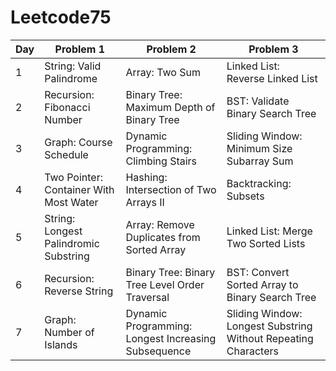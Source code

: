 # Leetcode75

| Day |    Problem 1    |    Problem 2    |    Problem 3    |
|-----|-----------------|-----------------|-----------------|
|  1  | String: Valid Palindrome      | Array: Two Sum     | Linked List: Reverse Linked List |
|  2  | Recursion: Fibonacci Number   | Binary Tree: Maximum Depth of Binary Tree | BST: Validate Binary Search Tree |
|  3  | Graph: Course Schedule        | Dynamic Programming: Climbing Stairs       | Sliding Window: Minimum Size Subarray Sum |
|  4  | Two Pointer: Container With Most Water | Hashing: Intersection of Two Arrays II | Backtracking: Subsets |
|  5  | String: Longest Palindromic Substring | Array: Remove Duplicates from Sorted Array | Linked List: Merge Two Sorted Lists |
|  6  | Recursion: Reverse String | Binary Tree: Binary Tree Level Order Traversal | BST: Convert Sorted Array to Binary Search Tree |
|  7  | Graph: Number of Islands | Dynamic Programming: Longest Increasing Subsequence | Sliding Window: Longest Substring Without Repeating Characters |
